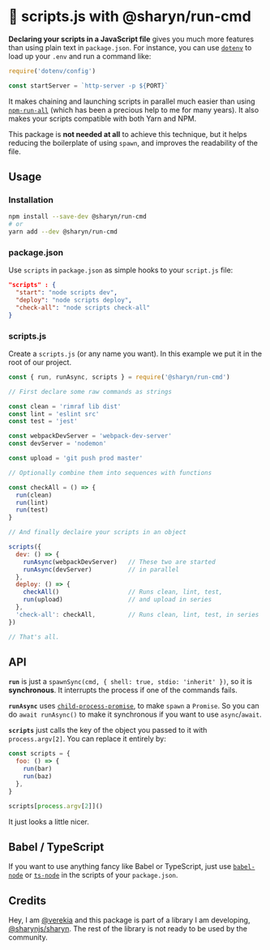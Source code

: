# 🌹 scripts.js with @sharyn/run-cmd

**Declaring your scripts in a JavaScript file** gives you much more features than using plain text in `package.json`. For instance, you can use [`dotenv`](https://github.com/motdotla/dotenv) to load up your `.env` and run a command like:

```js
require('dotenv/config')

const startServer = `http-server -p ${PORT}`
```

It makes chaining and launching scripts in parallel much easier than using [`npm-run-all`](https://www.npmjs.com/package/npm-run-all) (which has been a precious help to me for many years). It also makes your scripts compatible with both Yarn and NPM.

This package is **not needed at all** to achieve this technique, but it helps reducing the boilerplate of using `spawn`, and improves the readability of the file.

## Usage

### Installation

```sh
npm install --save-dev @sharyn/run-cmd
# or
yarn add --dev @sharyn/run-cmd
```

### package.json

Use `scripts` in `package.json` as simple hooks to your `script.js` file:

```json
"scripts" : {
  "start": "node scripts dev",
  "deploy": "node scripts deploy",
  "check-all": "node scripts check-all"
}
```

### scripts.js

Create a `scripts.js` (or any name you want). In this example we put it in the root of our project.

```js
const { run, runAsync, scripts } = require('@sharyn/run-cmd')

// First declare some raw commands as strings

const clean = 'rimraf lib dist'
const lint = 'eslint src'
const test = 'jest'

const webpackDevServer = 'webpack-dev-server'
const devServer = 'nodemon'

const upload = 'git push prod master'

// Optionally combine them into sequences with functions

const checkAll = () => {
  run(clean)
  run(lint)
  run(test)
}

// And finally declaire your scripts in an object

scripts({
  dev: () => {
    runAsync(webpackDevServer)   // These two are started
    runAsync(devServer)          // in parallel
  },
  deploy: () => {
    checkAll()                   // Runs clean, lint, test,
    run(upload)                  // and upload in series
  },
  'check-all': checkAll,         // Runs clean, lint, test, in series
})

// That's all.

```

## API

**`run`** is just a `spawnSync(cmd, { shell: true, stdio: 'inherit' })`, so it is **synchronous**. It interrupts the process if one of the commands fails.

**`runAsync`** uses [`child-process-promise`](https://www.npmjs.com/package/child-process-promise), to make `spawn` a `Promise`. So you can do `await runAsync()` to make it synchronous if you want to use `async`/`await`.

**`scripts`** just calls the key of the object you passed to it with `process.argv[2]`. You can replace it entirely by:

```js
const scripts = {
  foo: () => {
    run(bar)
    run(baz)
  },
}

scripts[process.argv[2]]()
```

It just looks a little nicer.

## Babel / TypeScript

If you want to use anything fancy like Babel or TypeScript, just use [`babel-node`](https://babeljs.io/docs/en/babel-node) or [`ts-node`](https://github.com/TypeStrong/ts-node) in the scripts of your `package.json`.

## Credits

Hey, I am [@verekia](https://github.com/verekia) and this package is part of a library I am developing, [@sharynjs/sharyn](https://github.com/sharynjs/sharyn). The rest of the library is not ready to be used by the community.

